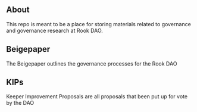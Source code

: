 ## About
This repo is meant to be a place for storing materials related to governance and governance research at Rook DAO. 

## Beigepaper 
The Beigepaper outlines the governance processes for the Rook DAO

## KIPs 
Keeper Improvement Proposals are all proposals that been put up for vote by the DAO

